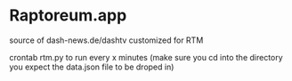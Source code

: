 # Raptoreum.app
source of dash-news.de/dashtv customized for RTM

crontab rtm.py to run every x minutes (make sure you cd into the directory you expect the data.json file to be droped in)

